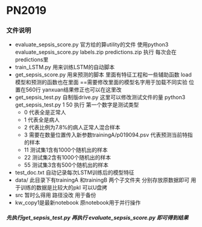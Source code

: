 # PN2019

### 文件说明

- evaluate_sepsis_score.py 官方给的算utility的文件 使用python3 evaluate_sepsis_score.py labels.zip predictions.zip 执行 每次会在predictions里
- train_LSTM.py 用来训练LSTM的自动脚本
- get_sepsis_score.py 用来预测的脚本 里面有特征工程和一些辅助函数 load模型和预测的函数也在里面 ==需要修改里面的模型名字用于加载不同实验 位置在560行 yanxuan结果修正也可以在这里改
- get_sepsis_test.py 自制版drive.py 这里可以修改测试文件的量 python3 get_sepsis_test.py 1 50 执行 第一个数字是测试类型 
    - 0 代表全是正常人 
    - 1 代表全是病人 
    - 2 代表比例为7.8%的病人正常人混合样本 
    - 3 需要在数量位置传入新参数trainingA/p019094.psv 代表预测当前特指的样本
    - 11 测试集1含有1000个随机出的样本
    - 22 测试集2含有1000个随机出的样本
    - 55 测试集3含有500个随机出的样本
- test_doc.txt 自动记录每次LSTM训练后的模型特征
- data/ 此目录下有trainingA 和trainingB 两个子文件夹 分别存放原数据即可 用于训练的数据是比较大的pkl 可以U盘拷
- src 暂时么得用 路径没改 用于备份
- kw_copy1是最新notebook 原notebook用于并行操作

##### 先执行get_sepsis_test.py 再执行 evaluate_sepsis_score.py 即可得到结果
